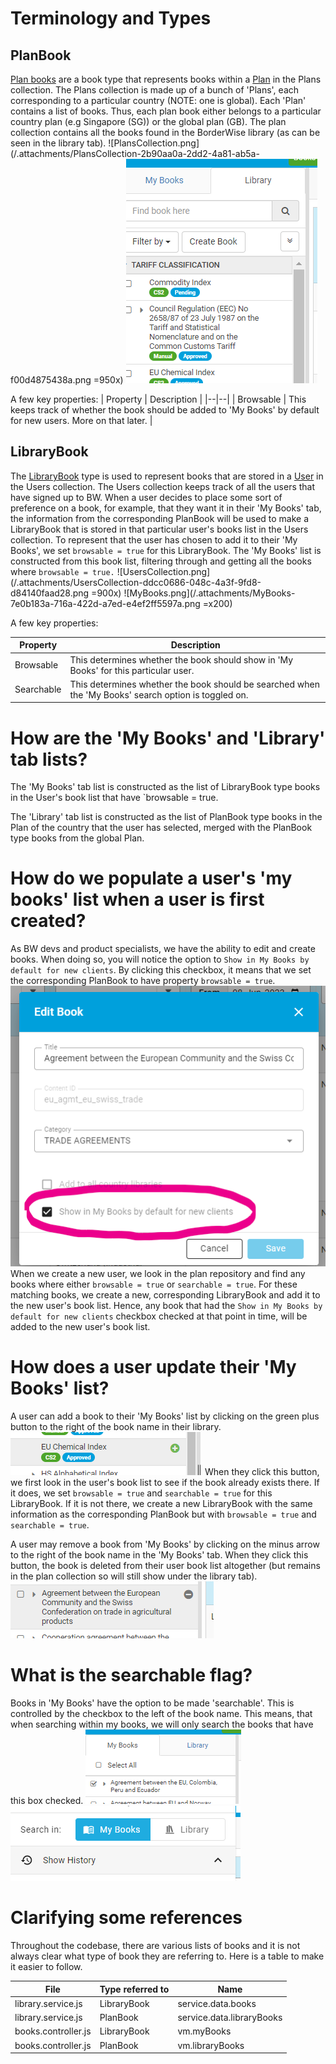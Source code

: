 # Terminology and Types

## PlanBook

[Plan books](https://devops.wisetechglobal.com/wtg/BorderWise/_git/BorderWiseWeb?path=%2FBackend%2FWebApi%2FCore%2FModels%2FPlanBook.cs&_a=contents&version=GBmaster) are a book type that represents books within a [Plan](https://devops.wisetechglobal.com/wtg/BorderWise/_git/BorderWiseWeb?path=%2FBackend%2FWebApi%2FCore%2FModels%2FPlan.cs&_a=contents&version=GBmaster) in the Plans collection. The Plans collection is made up of a bunch of 'Plans', each corresponding to a particular country (NOTE: one is global). Each 'Plan' contains a list of books. Thus, each plan book either belongs to a particular country plan (e.g Singapore (SG)) or the global plan (GB). The plan collection contains all the books found in the BorderWise library (as can be seen in the library tab).
![PlansCollection.png](/.attachments/PlansCollection-2b90aa0a-2dd2-4a81-ab5a-f00d4875438a.png =950x) ![LibraryTab.png](/.attachments/LibraryTab-63046bfd-0dd5-4339-b4bc-0a2fffb92dc9.png)

A few key properties:
| Property | Description | 
|--|--|
| Browsable |  This keeps track of whether the book should be added to 'My Books' by default for new users. More on that later. |

## LibraryBook

The [LibraryBook](https://devops.wisetechglobal.com/wtg/BorderWise/_git/Common?path=%2FCommon%2FModels%2FLibraryBook.cs&_a=contents&version=GBmaster) type is used to represent books that are stored in a [User](https://devops.wisetechglobal.com/wtg/BorderWise/_git/Common?path=%2FCommon%2FModels%2FUser.cs&_a=contents&version=GBmaster) in the Users collection. The Users collection keeps track of all the users that have signed up to BW. When a user decides to place some sort of preference on a book, for example, that they want it in their 'My Books' tab, the information from the corresponding PlanBook will be used to make a LibraryBook that is stored in that particular user's books list in the Users collection. To represent that the user has chosen to add it to their 'My Books', we set `browsable = true` for this LibraryBook. The 'My Books' list is constructed from this book list, filtering through and getting all the books where `browsable = true.`
![UsersCollection.png](/.attachments/UsersCollection-ddcc0686-048c-4a3f-9fd8-d84140faad28.png =900x) ![MyBooks.png](/.attachments/MyBooks-7e0b183a-716a-422d-a7ed-e4ef2ff5597a.png =x200)

A few key properties:

| Property | Description |
|--|--|
| Browsable | This determines whether the book should show in 'My Books' for this particular user. |
| Searchable | This determines whether the book should be searched when the 'My Books' search option is toggled on. |

# How are the 'My Books' and 'Library' tab lists? 
The 'My Books' tab list is constructed as the list of LibraryBook type books in the User's book list that have `browsable = true. 

The 'Library' tab list is constructed as the list of PlanBook type books in the Plan of the country that the user has selected, merged with the PlanBook type books from the global Plan. 

# How do we populate a user's 'my books' list when a user is first created?

As BW devs and product specialists, we have the ability to edit and create books. When doing so, you will notice the option to `Show in My Books by default for new clients`. By clicking this checkbox, it means that we set the corresponding PlanBook to have property `browsable = true`.
![ShowInMyBooks.png](/.attachments/ShowInMyBooks-d16def38-dfd6-4a65-8f26-a4942fdcf0ff.png)
When we create a new user, we look in the plan repository and find any books where either `browsable = true` or `searchable = true`. For these matching books, we create a new, corresponding LibraryBook and add it to the new user's book list. Hence, any book that had the `Show in My Books by default for new clients` checkbox checked at that point in time, will be added to the new user's book list.

# How does a user update their 'My Books' list?

A user can add a book to their 'My Books' list by clicking on the green plus button to the right of the book name in their library. 
![Add.png](/.attachments/Add-570988b4-3a7f-406d-a514-f8a90010e9d9.png)
When they click this button, we first look in the user's book list to see if the book already exists there. If it does, we set `browsable = true` and `searchable = true` for this LibraryBook. If it is not there, we create a new LibraryBook with the same information as the corresponding PlanBook but with `browsable = true` and `searchable = true`.

A user may remove a book from 'My Books' by clicking on the minus arrow to the right of the book name in the 'My Books' tab. When they click this button, the book is deleted from their user book list altogether (but remains in the plan collection so will still show under the library tab).
![Remove.png](/.attachments/Remove-e3d1796b-7c73-48d6-8d6d-637663ad4c3e.png)

# What is the searchable flag?

Books in 'My Books' have the option to be made 'searchable'. This is controlled by the checkbox to the left of the book name. This means, that when searching within my books, we will only search the books that have this box checked. 
![MyBooks.png](/.attachments/MyBooks-e7921f6b-d48a-4e58-8cbb-ca64776d7ece.png) ![MyBooksFilter.png](/.attachments/MyBooksFilter-fe123831-f994-42b5-be4c-5052b65d5ee2.png)

# Clarifying some references
Throughout the codebase, there are various lists of books and it is not always clear what type of book they are referring to. Here is a table to make it easier to follow. 

| File                | Type referred to | Name                      |
| ------------------- | ---------------- | ------------------------- |
| library.service.js  | LibraryBook      | service.data.books        |
| library.service.js  | PlanBook         | service.data.libraryBooks |
| books.controller.js | LibraryBook      | vm.myBooks                |
| books.controller.js | PlanBook         | vm.libraryBooks           |